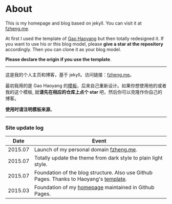 # About

This is my homepage and blog based on jekyll. You can visit it at [fzheng.me](http://fzheng.me).

At first I used the template of [Gao Haoyang](https://github.com/Gaohaoyang/gaohaoyang.github.io) but then totally redesigned it. If you want to use his or this blog model, please **give a star at the repository** accordingly. Then you can clone it as your blog model.

**Please declare the origin if you use the template**.

---

这是我的个人主页和博客，基于 jekyll。访问链接：[fzheng.me](http://fzheng.me)。

最初我用的是 Gao Haoyang 的[模板](https://github.com/Gaohaoyang/gaohaoyang.github.io)，后来自己重新设计。如果你想使用他的或者我的这个模板, 就**请先在相应的仓库上点个 star** 吧，然后你可以克隆作你自己的博客。

**使用时请注明模板来源**。

---

### Site update log 
 Date | Event   
--- | ---
2015.07 | Launch of my personal domain [fzheng.me](http://fzheng.me). 
2015.07 | Totally update the theme from dark style to plain light style.   
2015.07 | Foundation of the blog structure. Also use Github Pages. Thanks to Haoyang's [template](https://github.com/Gaohaoyang/gaohaoyang.github.io).    
2015.03	| Foundation of my [homepage](https://izhengfan.github.io) maintained in Github Pages. 
